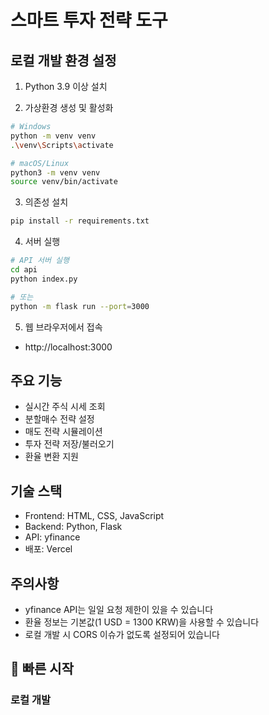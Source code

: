 # 스마트 투자 전략 도구

## 로컬 개발 환경 설정

1. Python 3.9 이상 설치

2. 가상환경 생성 및 활성화
```bash
# Windows
python -m venv venv
.\venv\Scripts\activate

# macOS/Linux
python3 -m venv venv
source venv/bin/activate
```

3. 의존성 설치
```bash
pip install -r requirements.txt
```

4. 서버 실행
```bash
# API 서버 실행
cd api
python index.py

# 또는
python -m flask run --port=3000
```

5. 웹 브라우저에서 접속
- http://localhost:3000

## 주요 기능

- 실시간 주식 시세 조회
- 분할매수 전략 설정
- 매도 전략 시뮬레이션
- 투자 전략 저장/불러오기
- 환율 변환 지원

## 기술 스택

- Frontend: HTML, CSS, JavaScript
- Backend: Python, Flask
- API: yfinance
- 배포: Vercel

## 주의사항

- yfinance API는 일일 요청 제한이 있을 수 있습니다
- 환율 정보는 기본값(1 USD = 1300 KRW)을 사용할 수 있습니다
- 로컬 개발 시 CORS 이슈가 없도록 설정되어 있습니다

## 🚀 빠른 시작

### 로컬 개발
```